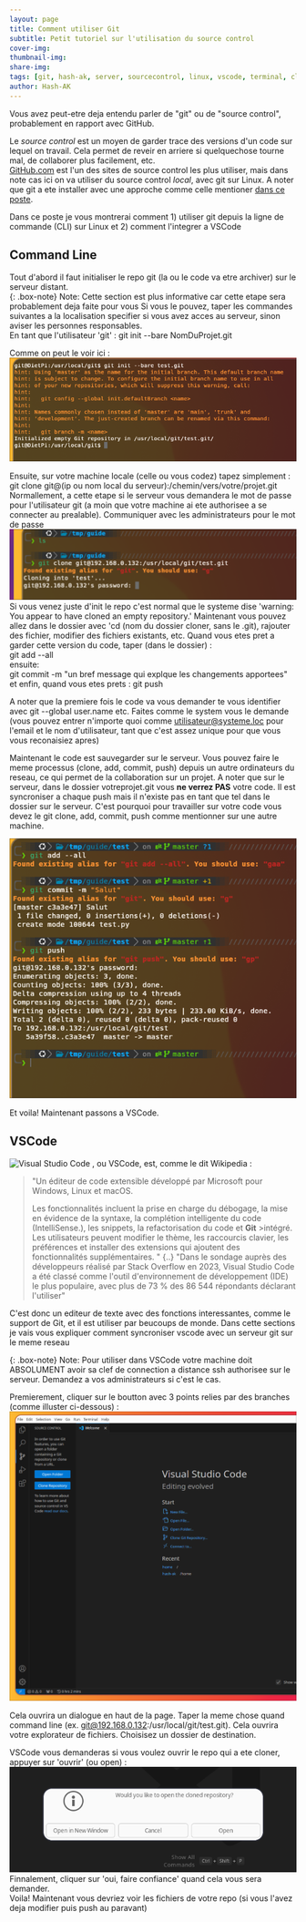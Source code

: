 ```yaml
---
layout: page
title: Comment utiliser Git
subtitle: Petit tutoriel sur l'utilisation du source control
cover-img: 
thumbnail-img:
share-img: 
tags: [git, hash-ak, server, sourcecontrol, linux, vscode, terminal, cli, code]
author: Hash-AK
---
```

Vous avez peut-etre deja entendu parler de "git" ou de "source control", probablement en rapport avec GitHub.  

Le _source control_ est un moyen de garder trace des versions d'un code sur lequel on travail. Cela permet de reveir en arriere si quelquechose tourne mal, de collaborer plus facilement, etc.  
[GitHub.com](https://github.com) est l'un des sites de source control les plus utiliser, mais dans note cas ici on va utiliser du source control _local_, avec git sur Linux. 
A noter que git a ete installer avec une approche comme celle mentioner [dans ce poste](https://www.geeksforgeeks.org/how-to-setup-git-server-on-ubuntu/).  

Dans ce poste je vous montrerai comment 1) utiliser git depuis la ligne de commande (CLI) sur Linux et 2) comment l'integrer a VSCode 


## Command Line

Tout d'abord il faut initialiser le repo git (la ou le code va etre archiver) sur le serveur distant.  
{: .box-note} Note: Cette section est plus informative car cette etape sera probablement deja faite pour vous
Si vous le pouvez, taper les commandes suivantes a la localisation specifier si vous avez acces au serveur, sinon aviser les personnes responsables.  
En tant que l'utilisateur 'git' :
git init --bare NomDuProjet.git  

Comme on peut le voir ici :  
![Prompt du git](/assets/img/Git-init-on-server.png)

Ensuite, sur votre machine locale (celle ou vous codez) tapez simplement :
git clone git@(ip ou nom local du serveur):/chemin/vers/votre/projet.git  
Normallement, a cette etape si le serveur vous demandera le mot de passe pour l'utilisateur git (a moin que votre machine ai ete authorisee a se connecter au prealable). Communiquer avec les administrateurs pour le mot de passe
![Git demandant le mot de passe](/assets/img/Git-requesting-password.png)  
Si vous venez juste d'init le repo c'est normal que le systeme dise 'warning: You appear to have cloned an empty repository.'
Maintenant vous pouvez allez dans le dossier avec 'cd (nom du dossier cloner, sans le .git), rajouter des fichier, modifier des fichiers existants, etc.
Quand vous etes pret a garder cette version du code, taper (dans le dossier) :  
git add --all  
ensuite:  
git commit -m "un bref message qui explque les changements apportees"
et enfin, quand vous etes prets :
git push  

A noter que la premiere fois le code va vous demander te vous identifier avec git --global user.name etc. Faites comme le system vous le demande (vous pouvez entrer n'importe quoi comme utilisateur@systeme.loc pour l'email et le nom d'utilisateur, tant que c'est assez unique pour que vous vous reconaisiez apres)

Maintenant le code est sauvegarder sur le serveur. Vous pouvez faire le meme processus (clone, add, commit, push) depuis un autre ordinateurs du reseau, ce qui permet de la collaboration sur un projet. 
A noter que sur le serveur, dans le dossier votreprojet.git vous **ne verrez PAS** votre code. Il est syncroniser a chaque push mais il n'existe pas en tant que tel dans le dossier sur le serveur. C'est pourquoi pour travailler sur votre code vous devez le git clone, add, commit, push comme mentionner sur une autre machine.

![Git add, commit, push](/assets/img/Git-add-commit-push.png)  

Et voila! Maintenant passons a VSCode.

## VSCode 
![Visual Studio Code](https://img.shields.io/badge/Visual%20Studio%20Code-0078d7.svg?style=for-the-badge&logo=visual-studio-code&logoColor=white)
, ou VSCode, est, comme le dit Wikipedia :
>"Un éditeur de code extensible développé par Microsoft pour Windows, Linux et macOS.
>
>Les fonctionnalités incluent la prise en charge du débogage, la mise en évidence de la syntaxe, la complétion intelligente du code (IntelliSense.), les snippets, la refactorisation du code et **Git** >intégré. Les utilisateurs peuvent modifier le thème, les raccourcis clavier, les préférences et installer des extensions qui ajoutent des fonctionnalités supplémentaires. "
>{..}
>"Dans le sondage auprès des développeurs réalisé par Stack Overflow en 2023, Visual Studio Code a été classé comme l'outil d'environnement de développement (IDE) le plus populaire, avec plus de 73 % des 86 544 répondants déclarant l'utiliser"

C'est donc un editeur de texte avec des fonctions interessantes, comme le support de Git, et il est utiliser par beucoups de monde. Dans cette sections je vais vous expliquer comment syncroniser vscode avec un serveur git sur le meme reseau

{: .box-note} Note: Pour utiliser dans VSCode votre machine doit ABSOLUMENT avoir sa clef de connection a distance ssh authorisee sur le serveur. Demandez a vos administrateurs si c'est le cas.


Premierement, cliquer sur le boutton avec 3 points relies par des branches (comme illuster ci-dessous) :  
![Boutton source-control dans vscode](/assets/img/vscode-sourcecontrol-button.png)  

Cela ouvrira un dialogue en haut de la page. Taper la meme chose quand command line (ex. git@192.168.0.132:/usr/local/git/test.git). Cela ouvrira votre explorateur de fichiers. Choisisez un dossier de destination.

VSCode vous demanderas si vous voulez ouvrir le repo qui a ete cloner, appuyer sur 'ouvrir' (ou open) :  
![ouvrir rep ocloner](/assets/img/vscode-open-cloned-repo.png)  
Finnalement, cliquer sur 'oui, faire confiance' quand cela vous sera demander.  
Voila! Maintenant vous devriez voir les fichiers de votre repo (si vous l'avez deja modifier puis push au paravant)

